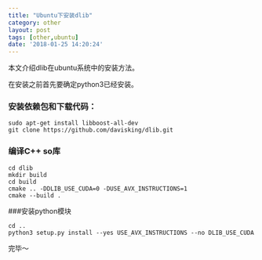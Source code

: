 ```yaml
---
title: "Ubuntu下安装dlib"
category: other
layout: post
tags: [other,ubuntu]
date: '2018-01-25 14:20:24'
---
```


本文介绍dlib在ubuntu系统中的安装方法。

在安装之前首先要确定python3已经安装。

### 安装依赖包和下载代码：

```
sudo apt-get install libboost-all-dev
git clone https://github.com/davisking/dlib.git
```

### 编译C++ so库

```
cd dlib
mkdir build
cd build
cmake .. -DDLIB_USE_CUDA=0 -DUSE_AVX_INSTRUCTIONS=1
cmake --build .
```

###安装python模块

```
cd ..
python3 setup.py install --yes USE_AVX_INSTRUCTIONS --no DLIB_USE_CUDA
```

完毕～
